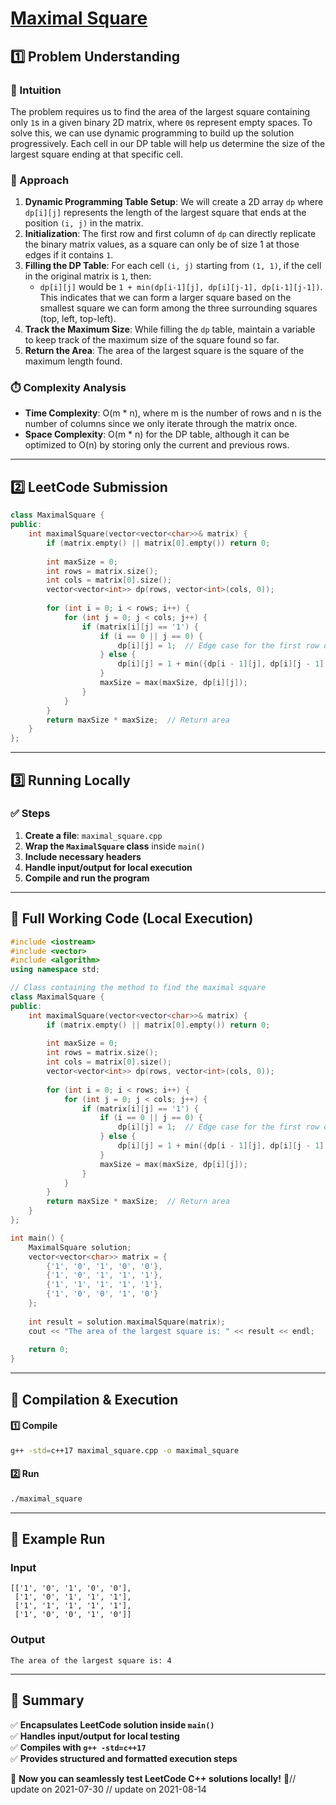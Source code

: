 # **[Maximal Square](https://leetcode.com/problems/maximal-square/description/)**  

## **1️⃣ Problem Understanding**  
### **📌 Intuition**  
The problem requires us to find the area of the largest square containing only `1`s in a given binary 2D matrix, where `0`s represent empty spaces. To solve this, we can use dynamic programming to build up the solution progressively. Each cell in our DP table will help us determine the size of the largest square ending at that specific cell.

### **🚀 Approach**  
1. **Dynamic Programming Table Setup**: We will create a 2D array `dp` where `dp[i][j]` represents the length of the largest square that ends at the position `(i, j)` in the matrix.
2. **Initialization**: The first row and first column of `dp` can directly replicate the binary matrix values, as a square can only be of size 1 at those edges if it contains `1`.
3. **Filling the DP Table**: For each cell `(i, j)` starting from `(1, 1)`, if the cell in the original matrix is `1`, then: 
   - `dp[i][j]` would be `1 + min(dp[i-1][j], dp[i][j-1], dp[i-1][j-1])`. This indicates that we can form a larger square based on the smallest square we can form among the three surrounding squares (top, left, top-left).
4. **Track the Maximum Size**: While filling the `dp` table, maintain a variable to keep track of the maximum size of the square found so far.
5. **Return the Area**: The area of the largest square is the square of the maximum length found.

### **⏱️ Complexity Analysis**  
- **Time Complexity**: O(m * n), where m is the number of rows and n is the number of columns since we only iterate through the matrix once.  
- **Space Complexity**: O(m * n) for the DP table, although it can be optimized to O(n) by storing only the current and previous rows.

---  

## **2️⃣ LeetCode Submission**  
```cpp
class MaximalSquare {
public:
    int maximalSquare(vector<vector<char>>& matrix) {
        if (matrix.empty() || matrix[0].empty()) return 0;
        
        int maxSize = 0;
        int rows = matrix.size();
        int cols = matrix[0].size();
        vector<vector<int>> dp(rows, vector<int>(cols, 0));
        
        for (int i = 0; i < rows; i++) {
            for (int j = 0; j < cols; j++) {
                if (matrix[i][j] == '1') {
                    if (i == 0 || j == 0) {
                        dp[i][j] = 1;  // Edge case for the first row or column
                    } else {
                        dp[i][j] = 1 + min({dp[i - 1][j], dp[i][j - 1], dp[i - 1][j - 1]});
                    }
                    maxSize = max(maxSize, dp[i][j]);
                }
            }
        }
        return maxSize * maxSize;  // Return area
    }
};
```  

---  

## **3️⃣ Running Locally**  
### **✅ Steps**  
1. **Create a file**: `maximal_square.cpp`  
2. **Wrap the `MaximalSquare` class** inside `main()`  
3. **Include necessary headers**  
4. **Handle input/output for local execution**  
5. **Compile and run the program**  

---  

## **📝 Full Working Code (Local Execution)**  
```cpp
#include <iostream>
#include <vector>
#include <algorithm>
using namespace std;

// Class containing the method to find the maximal square
class MaximalSquare {
public:
    int maximalSquare(vector<vector<char>>& matrix) {
        if (matrix.empty() || matrix[0].empty()) return 0;
        
        int maxSize = 0;
        int rows = matrix.size();
        int cols = matrix[0].size();
        vector<vector<int>> dp(rows, vector<int>(cols, 0));
        
        for (int i = 0; i < rows; i++) {
            for (int j = 0; j < cols; j++) {
                if (matrix[i][j] == '1') {
                    if (i == 0 || j == 0) {
                        dp[i][j] = 1;  // Edge case for the first row or column
                    } else {
                        dp[i][j] = 1 + min({dp[i - 1][j], dp[i][j - 1], dp[i - 1][j - 1]});
                    }
                    maxSize = max(maxSize, dp[i][j]);
                }
            }
        }
        return maxSize * maxSize;  // Return area
    }
};

int main() {
    MaximalSquare solution;
    vector<vector<char>> matrix = {
        {'1', '0', '1', '0', '0'},
        {'1', '0', '1', '1', '1'},
        {'1', '1', '1', '1', '1'},
        {'1', '0', '0', '1', '0'}
    };
    
    int result = solution.maximalSquare(matrix);
    cout << "The area of the largest square is: " << result << endl;
    
    return 0;
}
```  

---  

## **🔧 Compilation & Execution**  
#### **1️⃣ Compile**  
```bash
g++ -std=c++17 maximal_square.cpp -o maximal_square
```  

#### **2️⃣ Run**  
```bash
./maximal_square
```  

---  

## **🎯 Example Run**  
### **Input**  
```
[['1', '0', '1', '0', '0'],
 ['1', '0', '1', '1', '1'],
 ['1', '1', '1', '1', '1'],
 ['1', '0', '0', '1', '0']]
```  
### **Output**  
```
The area of the largest square is: 4
```  

---  

## **📌 Summary**  
✅ **Encapsulates LeetCode solution inside `main()`**  
✅ **Handles input/output for local testing**  
✅ **Compiles with `g++ -std=c++17`**  
✅ **Provides structured and formatted execution steps**  

🚀 **Now you can seamlessly test LeetCode C++ solutions locally!** 🚀// update on 2021-07-30
// update on 2021-08-14
